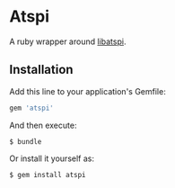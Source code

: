 # Atspi

A ruby wrapper around [libatspi](https://developer.gnome.org/libatspi/stable/).

## Installation

Add this line to your application's Gemfile:

```ruby
gem 'atspi'
```

And then execute:

    $ bundle

Or install it yourself as:

    $ gem install atspi
